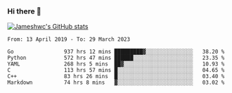 ### Hi there 👋

[![Jameshwc's GitHub stats](https://github-readme-stats.vercel.app/api?username=jameshwc)](https://github.com/anuraghazra/github-readme-stats)

<!--START_SECTION:waka-->

```text
From: 13 April 2019 - To: 29 March 2023

Go                937 hrs 12 mins █████████▓░░░░░░░░░░░░░░░   38.20 %
Python            572 hrs 47 mins ██████░░░░░░░░░░░░░░░░░░░   23.35 %
YAML              268 hrs 5 mins  ██▓░░░░░░░░░░░░░░░░░░░░░░   10.93 %
C                 113 hrs 57 mins █░░░░░░░░░░░░░░░░░░░░░░░░   04.65 %
C++               83 hrs 26 mins  █░░░░░░░░░░░░░░░░░░░░░░░░   03.40 %
Markdown          74 hrs 8 mins   ▓░░░░░░░░░░░░░░░░░░░░░░░░   03.02 %
```

<!--END_SECTION:waka-->